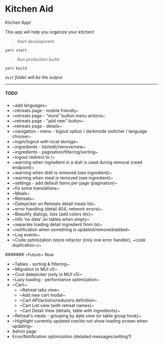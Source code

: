 # Kitchen Aid 

Kitchen App!

This app will help you organize your kitchen!

> Start development:
```
yarn start
```

> Run production build:

```
yarn build
```
*`dist` folder will be the output*

___


##### TODO
* ~add languages~
* ~retreats page - mobile friendly~
* ~retreats page - "more" button menu actions~
* ~retreats page - "add new" button~
* ~retreats page - details~
* ~navigation - menu - logout option / darkmode switcher / language chooser~
* ~login/logout with local storage~
* ~ingredients - list/edit/remove/new~
* ~ingredients - pagination/filtering/sorting~
* ~logout redirect to /~
* ~warning when ingredient in a dish is used during removal (need endpoint)~
* ~warning when dish is removed (see ingredient)~
* ~warning when meal is removed (see ingredient)~
* ~settings - add default items per page (pagination)~
* ~fix some translations~
* ~Meals~
* ~Retreats~
* ~Datepicker on Retreats detail meals list~
* ~error handling (detail 404, network errors)~
* ~Beautify dialogs, lists (add colors etc)~
* ~info 'no data' on tables when empty~
* ~separate loading detail ingredient from list~
* ~notification when something is updated/removed/added~
* ~Log events~
* ~Code optimization (store refactor (only one error handler), ~code duplication~)~


####### ~Future~ Now
* ~Tables - sorting & filtering~
* ~Migration to MUI v5~
* ~Cool datepicker (only in MUI v5)~
* ~Lazy loading - performance optimization~
* ~Cart:~
  * ~Retreat tabs view~
  * ~Add new cart modal~
  * ~Cart API/actions/reducers definition~
  * ~Cart List view (with retreat names)~
  * ~Cart Detail View (details, table with ingredients)~
* ~Retreat's meals - grouping by date view (or table group hook)~
* ~Highlight currently updated row/do not show loading screen when updating~
* Admin page
* Error/Notification optimization (detailed messages/setting?)
